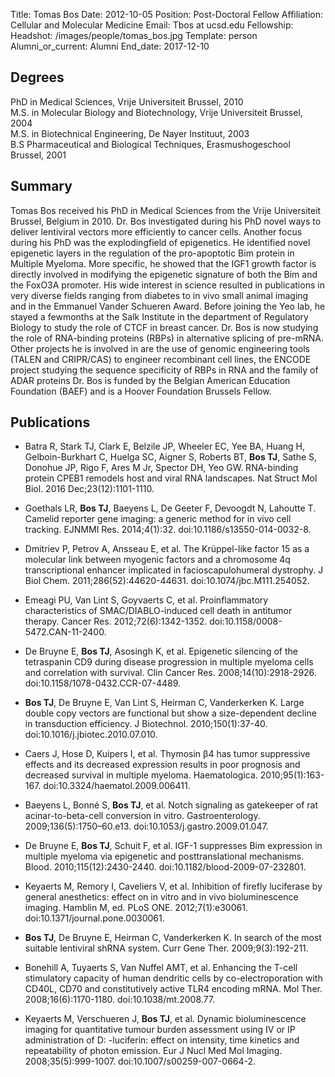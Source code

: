 Title: Tomas Bos
Date: 2012-10-05
Position: Post-Doctoral Fellow
Affiliation: Cellular and Molecular Medicine
Email: Tbos at ucsd.edu
Fellowship:
Headshot: /images/people/tomas_bos.jpg
Template: person
Alumni_or_current: Alumni
End_date: 2017-12-10

## Degrees
PhD in Medical Sciences, Vrije Universiteit Brussel, 2010<br>
M.S. in Molecular Biology and Biotechnology, Vrije Universiteit Brussel, 2004<br>
M.S. in Biotechnical Engineering, De Nayer Instituut, 2003<br>
B.S Pharmaceutical and Biological Techniques, Erasmushogeschool Brussel, 2001<br>




## Summary

Tomas Bos received his PhD in Medical Sciences from the Vrije Universiteit Brussel, Belgium in 2010. Dr. Bos investigated during his PhD novel ways to deliver lentiviral vectors more efficiently to cancer cells. Another focus during his PhD was the explodingfield of epigenetics. He identified novel epigenetic layers in the regulation of the pro-apoptotic Bim protein in Multiple Myeloma. More specific, he showed that the IGF1 growth factor is directly involved in modifying the epigenetic signature of both the Bim and the FoxO3A promoter. His wide interest in science resulted in publications in very diverse fields ranging from diabetes to in vivo small animal imaging and in the Emmanuel Vander Schueren Award. Before joining the Yeo lab, he stayed a fewmonths at the Salk Institute in the department of Regulatory Biology to study the role of CTCF in breast cancer. Dr. Bos is now studying the role of RNA-binding proteins (RBPs) in alternative splicing of pre-mRNA. Other projects he is involved in are the use of genomic engineering tools (TALEN and CRIPR/CAS) to engineer recombinant cell lines, the ENCODE project studying the sequence specificity of RBPs in RNA and the family of ADAR proteins Dr. Bos is funded by the Belgian American Education Foundation (BAEF) and is a Hoover Foundation Brussels Fellow.


## Publications
* Batra R, Stark TJ, Clark E, Belzile JP, Wheeler EC, Yee BA, Huang H, Gelboin-Burkhart C, Huelga SC, Aigner S, Roberts BT, **Bos TJ**, Sathe S, Donohue JP, Rigo F, Ares M Jr, Spector DH, Yeo GW. RNA-binding protein CPEB1 remodels host and viral RNA landscapes. Nat Struct Mol Biol. 2016 Dec;23(12):1101-1110. 

*	Goethals LR, **Bos TJ**, Baeyens L, De Geeter F, Devoogdt N, Lahoutte T. Camelid reporter gene imaging: a generic method for in vivo cell tracking. EJNMMI Res. 2014;4(1):32. doi:10.1186/s13550-014-0032-8.


* 	Dmitriev P, Petrov A, Ansseau E, et al. The Krüppel-like factor 15 as a molecular link between myogenic factors and a chromosome 4q transcriptional enhancer implicated in facioscapulohumeral dystrophy. J Biol Chem. 2011;286(52):44620-44631. doi:10.1074/jbc.M111.254052.


*	Emeagi PU, Van Lint S, Goyvaerts C, et al. Proinflammatory characteristics of SMAC/DIABLO-induced cell death in antitumor therapy. Cancer Res. 2012;72(6):1342-1352. doi:10.1158/0008-5472.CAN-11-2400.


* 	De Bruyne E, **Bos TJ**, Asosingh K, et al. Epigenetic silencing of the tetraspanin CD9 during disease progression in multiple myeloma cells and correlation with survival. Clin Cancer Res. 2008;14(10):2918-2926. doi:10.1158/1078-0432.CCR-07-4489.


* 	**Bos TJ**, De Bruyne E, Van Lint S, Heirman C, Vanderkerken K. Large double copy vectors are functional but show a size-dependent decline in transduction efficiency. J Biotechnol. 2010;150(1):37-40. doi:10.1016/j.jbiotec.2010.07.010.


* 	Caers J, Hose D, Kuipers I, et al. Thymosin β4 has tumor suppressive effects and its decreased expression results in poor prognosis and decreased survival in multiple myeloma. Haematologica. 2010;95(1):163-167. doi:10.3324/haematol.2009.006411.


*	Baeyens L, Bonné S, **Bos TJ**, et al. Notch signaling as gatekeeper of rat acinar-to-beta-cell conversion in vitro. Gastroenterology. 2009;136(5):1750–60.e13. doi:10.1053/j.gastro.2009.01.047.


*	De Bruyne E, **Bos TJ**, Schuit F, et al. IGF-1 suppresses Bim expression in multiple myeloma via epigenetic and posttranslational mechanisms. Blood. 2010;115(12):2430-2440. doi:10.1182/blood-2009-07-232801.


*	Keyaerts M, Remory I, Caveliers V, et al. Inhibition of firefly luciferase by general anesthetics: effect on in vitro and in vivo bioluminescence imaging. Hamblin M, ed. PLoS ONE. 2012;7(1):e30061. doi:10.1371/journal.pone.0030061.


*	**Bos TJ**, De Bruyne E, Heirman C, Vanderkerken K. In search of the most suitable lentiviral shRNA system. Curr Gene Ther. 2009;9(3):192-211.


*	Bonehill A, Tuyaerts S, Van Nuffel AMT, et al. Enhancing the T-cell stimulatory capacity of human dendritic cells by co-electroporation with CD40L, CD70 and constitutively active TLR4 encoding mRNA. Mol Ther. 2008;16(6):1170-1180. doi:10.1038/mt.2008.77.


*	Keyaerts M, Verschueren J, **Bos TJ**, et al. Dynamic bioluminescence imaging for quantitative tumour burden assessment using IV or IP administration of D: -luciferin: effect on intensity, time kinetics and repeatability of photon emission. Eur J Nucl Med Mol Imaging. 2008;35(5):999-1007. doi:10.1007/s00259-007-0664-2.
